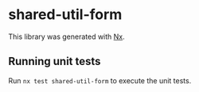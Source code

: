 # shared-util-form

This library was generated with [Nx](https://nx.dev).

## Running unit tests

Run `nx test shared-util-form` to execute the unit tests.
